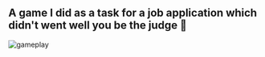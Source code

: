## A game I did as a task for a job application which didn't went well you be the judge :rofl:

![gameplay](put-link-to-image-here)
 
